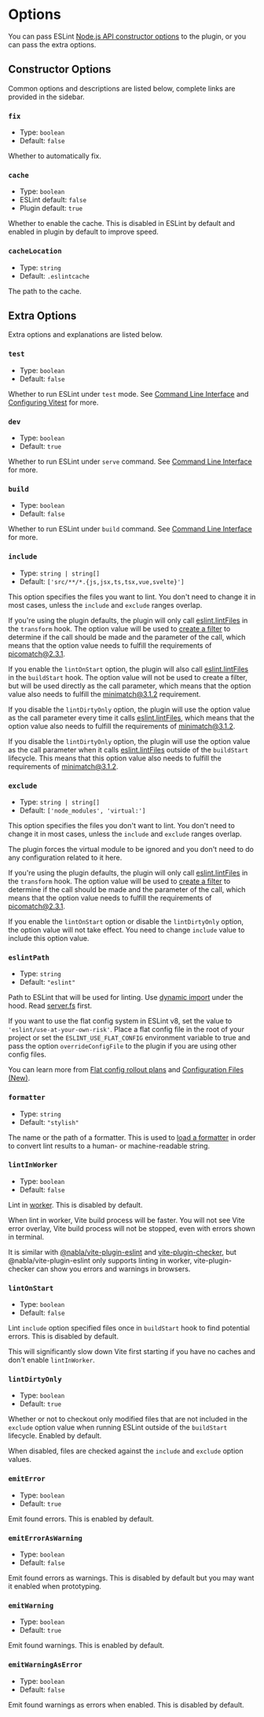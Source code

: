 # Options

You can pass ESLint [Node.js API constructor options](https://eslint.org/docs/developer-guide/nodejs-api#-new-eslintoptions) to the plugin, or you can pass the extra options.

## Constructor Options

Common options and descriptions are listed below, complete links are provided in the sidebar.

### `fix`

- Type: `boolean`
- Default: `false`

Whether to automatically fix.

### `cache`

- Type: `boolean`
- ESLint default: `false`
- Plugin default: `true`

Whether to enable the cache. This is disabled in ESLint by default and enabled in plugin by default to improve speed.

### `cacheLocation`

- Type: `string`
- Default: `.eslintcache`

The path to the cache.

## Extra Options

Extra options and explanations are listed below.

### `test`

- Type: `boolean`
- Default: `false`

Whether to run ESLint under `test` mode. See [Command Line Interface](https://vitejs.dev/guide/#command-line-interface) and [Configuring Vitest](https://vitest.dev/guide/#configuring-vitest) for more.

### `dev`

- Type: `boolean`
- Default: `true`

Whether to run ESLint under `serve` command. See [Command Line Interface](https://vitejs.dev/guide/#command-line-interface) for more.

### `build`

- Type: `boolean`
- Default: `false`

Whether to run ESLint under `build` command. See [Command Line Interface](https://vitejs.dev/guide/#command-line-interface) for more.

### `include`

- Type: `string | string[]`
- Default: `['src/**/*.{js,jsx,ts,tsx,vue,svelte}']`

This option specifies the files you want to lint. You don't need to change it in most cases, unless the `include` and `exclude` ranges overlap.

If you're using the plugin defaults, the plugin will only call [eslint.lintFiles](https://eslint.org/docs/latest/integrate/nodejs-api#-eslintlintfilespatterns) in the `transform` hook. The option value will be used to [create a filter](https://github.com/rollup/plugins/blob/master/packages/pluginutils/README.md#createfilter) to determine if the call should be made and the parameter of the call, which means that the option value needs to fulfill the requirements of [picomatch@2.3.1](https://github.com/micromatch/picomatch/tree/2.3.1).

If you enable the `lintOnStart` option, the plugin will also call [eslint.lintFiles](https://eslint.org/docs/latest/integrate/nodejs-api#-eslintlintfilespatterns) in the `buildStart` hook. The option value will not be used to create a filter, but will be used directly as the call parameter, which means that the option value also needs to fulfill the [minimatch@3.1.2](https://github.com/isaacs/minimatch/tree/3.1.2) requirement.

If you disable the `lintDirtyOnly` option, the plugin will use the option value as the call parameter every time it calls [eslint.lintFiles](https://eslint.org/docs/latest/integrate/nodejs-api#-eslintlintfilespatterns), which means that the option value also needs to fulfill the requirements of [minimatch@3.1.2](https://github.com/isaacs/minimatch/tree/3.1.2).

If you disable the `lintDirtyOnly` option, the plugin will use the option value as the call parameter when it calls [eslint.lintFiles](https://eslint.org/docs/latest/integrate/nodejs-api#-eslintlintfilespatterns) outside of the `buildStart` lifecycle. This means that this option value also needs to fulfill the requirements of [minimatch@3.1.2](https://github.com/isaacs/minimatch/tree/3.1.2).

### `exclude`

- Type: `string | string[]`
- Default: `['node_modules', 'virtual:']`

This option specifies the files you don't want to lint. You don't need to change it in most cases, unless the `include` and `exclude` ranges overlap.

The plugin forces the virtual module to be ignored and you don't need to do any configuration related to it here.

If you're using the plugin defaults, the plugin will only call [eslint.lintFiles](https://eslint.org/docs/latest/integrate/nodejs-api#-eslintlintfilespatterns) in the `transform` hook. The option value will be used to [create a filter](https://github.com/rollup/plugins/blob/master/packages/pluginutils/README.md#createfilter) to determine if the call should be made and the parameter of the call, which means that the option value needs to fulfill the requirements of [picomatch@2.3.1](https://github.com/micromatch/picomatch/tree/2.3.1).

If you enable the `lintOnStart` option or disable the `lintDirtyOnly` option, the option value will not take effect. You need to change `include` value to include this option value.

### `eslintPath`

- Type: `string`
- Default: `"eslint"`

Path to ESLint that will be used for linting. Use [dynamic import](https://javascript.info/modules-dynamic-imports) under the hood. Read [server.fs](https://vitejs.dev/guide/#command-line-interface) first.

If you want to use the flat config system in ESLint v8, set the value to `'eslint/use-at-your-own-risk'`. Place a flat config file in the root of your project or set the `ESLINT_USE_FLAT_CONFIG` environment variable to true and pass the option `overrideConfigFile` to the plugin if you are using other config files.

You can learn more from [Flat config rollout plans](https://eslint.org/blog/2023/10/flat-config-rollout-plans/) and [Configuration Files (New)](https://eslint.org/docs/latest/use/configure/configuration-files-new).

### `formatter`

- Type: `string`
- Default: `"stylish"`

The name or the path of a formatter. This is used to [load a formatter](https://eslint.org/docs/developer-guide/nodejs-api#-eslintloadformatternameorpath) in order to convert lint results to a human- or machine-readable string.

### `lintInWorker`

- Type: `boolean`
- Default: `false`

Lint in [worker](https://nodejs.org/api/worker_threads.html#portpostmessagevalue-tran). This is disabled by default.

When lint in worker, Vite build process will be faster. You will not see Vite error overlay, Vite build process will not be stopped, even with errors shown in terminal.

It is similar with [@nabla/vite-plugin-eslint](https://github.com/nabla) and [vite-plugin-checker](https://github.com/fi3ework/vite-plugin-checker), but @nabla/vite-plugin-eslint only supports linting in worker, vite-plugin-checker can show you errors and warnings in browsers.

### `lintOnStart`

- Type: `boolean`
- Default: `false`

Lint `include` option specified files once in `buildStart` hook to find potential errors. This is disabled by default.

This will significantly slow down Vite first starting if you have no caches and don't enable `lintInWorker`.

### `lintDirtyOnly`

- Type: `boolean`
- Default: `true`

Whether or not to checkout only modified files that are not included in the `exclude` option value when running ESLint outside of the `buildStart` lifecycle. Enabled by default.

When disabled, files are checked against the `include` and `exclude` option values.

### `emitError`

- Type: `boolean`
- Default: `true`

Emit found errors. This is enabled by default.

### `emitErrorAsWarning`

- Type: `boolean`
- Default: `false`

Emit found errors as warnings. This is disabled by default but you may want it enabled when prototyping.

### `emitWarning`

- Type: `boolean`
- Default: `true`

Emit found warnings. This is enabled by default.

### `emitWarningAsError`

- Type: `boolean`
- Default: `false`

Emit found warnings as errors when enabled. This is disabled by default.
